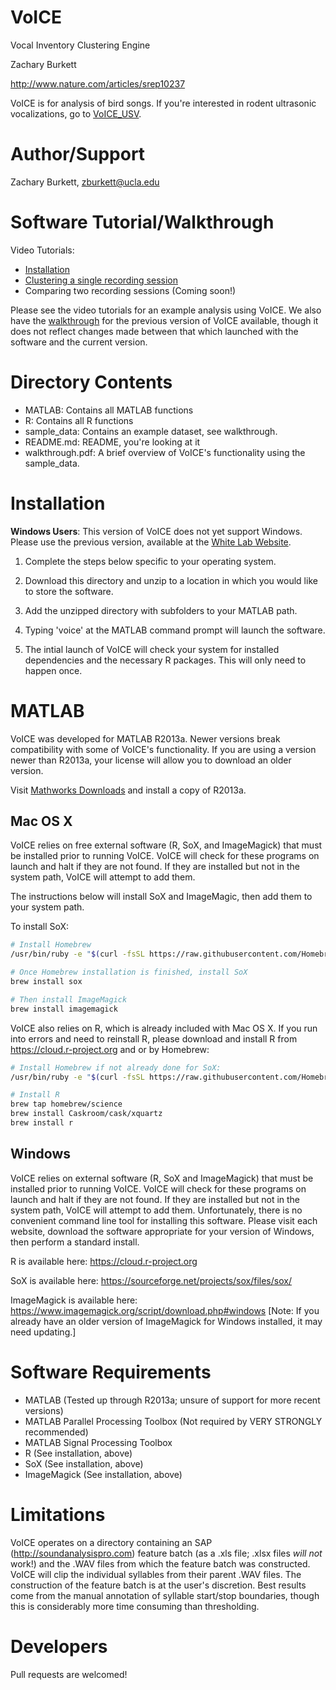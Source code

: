 VoICE
========
Vocal Inventory Clustering Engine

Zachary Burkett

http://www.nature.com/articles/srep10237

VoICE is for analysis of bird songs. If you're interested in rodent ultrasonic vocalizations, go to [VoICE_USV](https://github.com/zburkett/VoICE_USV).

Author/Support
==============
Zachary Burkett, zburkett@ucla.edu

Software Tutorial/Walkthrough
=============================
Video Tutorials:
  * [Installation](https://youtu.be/6yVNSFihYKs)
  * [Clustering a single recording session](https://youtu.be/Lr29XMDq1s4)
  * Comparing two recording sessions (Coming soon!)

Please see the video tutorials for an example analysis using VoICE. We also have the  [walkthrough](https://github.com/zburkett/VoICE/blob/master/walkthrough.pdf) for the previous version of VoICE available, though it does not reflect changes made between that which launched with the software and the current version.

Directory Contents
==================
  * MATLAB: Contains all MATLAB functions
  * R: Contains all R functions
  * sample_data: Contains an example dataset, see walkthrough.
  * README.md: README, you're looking at it
  * walkthrough.pdf: A brief overview of VoICE's functionality using the sample_data.

Installation
============
**Windows Users**: This version of VoICE does not yet support Windows. Please use the previous version, available at the [White Lab Website](https://www.ibp.ucla.edu/research/white/CODE.html).

1. Complete the steps below specific to your operating system.

2. Download this directory and unzip to a location in which you would like to store the software.

3. Add the unzipped directory with subfolders to your MATLAB path.

4. Typing 'voice' at the MATLAB command prompt will launch the software.

5. The intial launch of VoICE will check your system for installed dependencies and the necessary R packages. This will only need to happen once.

MATLAB
======
VoICE was developed for MATLAB R2013a. Newer versions break compatibility with some of VoICE's functionality. If you are using a version newer than R2013a, your license will allow you to download an older version.

Visit [Mathworks Downloads](https://www.mathworks.com/downloads/web_downloads/select_release) and install a copy of R2013a.

Mac OS X
--------
VoICE relies on free external software (R, SoX, and ImageMagick) that must be installed prior to running VoICE. VoICE will check for these programs on launch and halt if they are not found. If they are installed but not in the system path, VoICE will attempt to add them.

The instructions below will install SoX and ImageMagic, then add them to your system path.

To install SoX:
```bash
# Install Homebrew
/usr/bin/ruby -e "$(curl -fsSL https://raw.githubusercontent.com/Homebrew/install/master/install)"

# Once Homebrew installation is finished, install SoX
brew install sox

# Then install ImageMagick
brew install imagemagick
```

VoICE also relies on R, which is already included with Mac OS X. If you run into errors and need to reinstall R, please download and install R from https://cloud.r-project.org and or by Homebrew:
```bash
# Install Homebrew if not already done for SoX:
/usr/bin/ruby -e "$(curl -fsSL https://raw.githubusercontent.com/Homebrew/install/master/install)"

# Install R
brew tap homebrew/science
brew install Caskroom/cask/xquartz
brew install r
```

Windows
-------
VoICE relies on external software (R, SoX and ImageMagick) that must be installed prior to running VoICE. VoICE will check for these programs on launch and halt if they are not found. If they are installed but not in the system path, VoICE will attempt to add them. Unfortunately, there is no convenient command line tool for installing this software. Please visit each website, download the software appropriate for your version of Windows, then perform a standard install.

R is available here: https://cloud.r-project.org

SoX is available here: https://sourceforge.net/projects/sox/files/sox/

ImageMagick is available here: https://www.imagemagick.org/script/download.php#windows [Note: If you already have an older version of ImageMagick for Windows installed, it may need updating.]

Software Requirements
=====================
  * MATLAB (Tested up through R2013a; unsure of support for more recent versions)
  * MATLAB Parallel Processing Toolbox (Not required by VERY STRONGLY recommended)
  * MATLAB Signal Processing Toolbox
  * R (See installation, above)
  * SoX (See installation, above)
  * ImageMagick (See installation, above)
  
Limitations
===========
VoICE operates on a directory containing an SAP (http://soundanalysispro.com) feature batch (as a .xls file; .xlsx files *will not* work!) and the .WAV files from which the feature batch was constructed. VoICE will clip the individual syllables from their parent .WAV files. The construction of the feature batch is at the user's discretion. Best results come from the manual annotation of syllable start/stop boundaries, though this is considerably more time consuming than thresholding.

Developers
==========
Pull requests are welcomed!